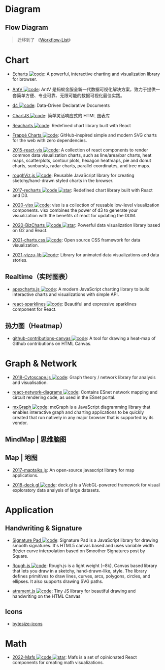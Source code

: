 # Diagram

## Flow Diagram

> 迁移到了 《[Workflow-List](https://github.com/wx-chevalier/Awesome-Lists?q=Workflow)》

# Chart

- [Echarts ![code](https://ng-tech.icu/assets/code.svg)](https://echarts.apache.org/zh/index.html): A powerful, interactive charting and visualization library for browser.

- [AntV ![code](https://ng-tech.icu/assets/code.svg)](https://antv.alipay.com/zh-cn/index.html): AntV 是蚂蚁金服全新一代数据可视化解决方案，致力于提供一套简单方便、专业可靠、无限可能的数据可视化最佳实践。

- [d4 ![code](https://ng-tech.icu/assets/code.svg)](https://github.com/joelburget/d4): Data-Driven Declarative Documents

- [ChartJS ![code](https://ng-tech.icu/assets/code.svg)](http://www.chartjs.org/): 简单灵活响应式的 HTML 图表库

- [Reacharts ![code](https://ng-tech.icu/assets/code.svg)](http://recharts.org/): Redefined chart library built with React

- [Frappé Charts ![code](https://ng-tech.icu/assets/code.svg)](https://github.com/frappe/charts): GitHub-inspired simple and modern SVG charts for the web with zero dependencies.

- [2015-react-vis ![code](https://ng-tech.icu/assets/code.svg)](https://github.com/uber/react-vis): A collection of react components to render common data visualization charts, such as line/area/bar charts, heat maps, scatterplots, contour plots, hexagon heatmaps, pie and donut charts, sunbursts, radar charts, parallel coordinates, and tree maps.

- [roughViz.js ![code](https://ng-tech.icu/assets/code.svg)](https://github.com/jwilber/roughViz): Reusable JavaScript library for creating sketchy/hand-drawn styled charts in the browser.

- [2017-recharts ![code](https://ng-tech.icu/assets/code.svg) ![star](https://img.shields.io/github/stars/recharts/recharts)](https://github.com/recharts/recharts): Redefined chart library built with React and D3.

- [2020-visx ![code](https://ng-tech.icu/assets/code.svg)](https://github.com/airbnb/visx): visx is a collection of reusable low-level visualization components. visx combines the power of d3 to generate your visualization with the benefits of react for updating the DOM.

- [2020-BizCharts ![code](https://ng-tech.icu/assets/code.svg) ![star](https://img.shields.io/github/stars/alibaba/BizCharts)](https://github.com/alibaba/BizCharts): Powerful data visualization library based on G2 and React.

- [2021-charts.css ![code](https://ng-tech.icu/assets/code.svg)](https://github.com/ChartsCSS/charts.css): Open source CSS framework for data visualization.

- [2021-vizzu-lib ![code](https://ng-tech.icu/assets/code.svg)](https://github.com/vizzuhq/vizzu-lib): Library for animated data visualizations and data stories.

## Realtime（实时图表）

- [apexcharts.js ![code](https://ng-tech.icu/assets/code.svg)](https://github.com/apexcharts/apexcharts.js): A modern JavaScript charting library to build interactive charts and visualizations with simple API.

- [react-sparklines ![code](https://ng-tech.icu/assets/code.svg)](https://github.com/borisyankov/react-sparklines): Beautiful and expressive sparklines component for React.

## 热力图（Heatmap）

- [github-contributions-canvas ![code](https://ng-tech.icu/assets/code.svg)](https://github.com/sallar/github-contributions-canvas): A tool for drawing a heat-map of Github contributions on HTML Canvas.

# Graph & Network

- [2018-Cytoscape.js ![code](https://ng-tech.icu/assets/code.svg)](http://js.cytoscape.org/): Graph theory / network library for analysis and visualisation.

- [react-network-diagrams ![code](https://ng-tech.icu/assets/code.svg)](https://github.com/esnet/react-network-diagrams): Contains ESnet network mapping and circuit rendering code, as used in the ESnet portal.

- [mxGraph ![code](https://ng-tech.icu/assets/code.svg)](https://jgraph.github.io/mxgraph/): mxGraph is a JavaScript diagramming library that enables interactive graph and charting applications to be quickly created that run natively in any major browser that is supported by its vendor.

## MindMap | 思维脑图

## Map | 地图

- [2017-maptalks.js](https://github.com/maptalks/maptalks.js): An open-source javascript library for map applications.

- [2018-deck.gl ![code](https://ng-tech.icu/assets/code.svg)](http://deck.gl/#/): deck.gl is a WebGL-powered framework for visual exploratory data analysis of large datasets.

# Application

## Handwriting & Signature

- [Signature Pad ![code](https://ng-tech.icu/assets/code.svg)](https://github.com/szimek/signature_pad): Signature Pad is a JavaScript library for drawing smooth signatures. It's HTML5 canvas based and uses variable width Bézier curve interpolation based on Smoother Signatures post by Square.

- [Rough.js ![code](https://ng-tech.icu/assets/code.svg)](http://roughjs.com/): Rough.js is a light weight (~8k), Canvas based library that lets you draw in a sketchy, hand-drawn-like, style. The library defines primitives to draw lines, curves, arcs, polygons, circles, and ellipses. It also supports drawing SVG paths.

- [atrament.js ![code](https://ng-tech.icu/assets/code.svg)](https://github.com/jakubfiala/atrament.js): Tiny JS library for beautiful drawing and handwriting on the HTML Canvas

## Icons

- [bytesize-icons](https://github.com/danklammer/bytesize-icons)

# Math

- [2022-Mafs ![code](https://ng-tech.icu/assets/code.svg) ![star](https://img.shields.io/github/stars/stevenpetryk/mafs)](https://github.com/stevenpetryk/mafs): Mafs is a set of opinionated React components for creating math visualizations.
